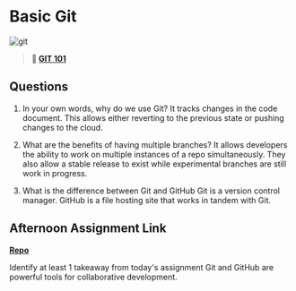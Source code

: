 # Basic Git

![git](https://git-scm.com/images/branching-illustration@2x.png)

> **📖 [GIT 101](https://codeworksacademy.com/fs-student-guide/resources/wk1/01-GIT)**

## Questions

1. In your own words, why do we use Git?
It tracks changes in the code document. This allows either reverting to the previous state or pushing changes to the cloud.

2. What are the benefits of having multiple branches?
It allows developers the ability to work on multiple instances of a repo simultaneously.
They also allow a stable release to exist while experimental branches are still work in progress.

3. What is the difference between Git and GitHub
Git is a version control manager. GitHub is a file hosting site that works in tandem with Git.

## Afternoon Assignment Link

**[Repo](https://github.com/ZacGamble/<ASSIGNMENT_REPO>)**

Identify at least 1 takeaway from today's assignment
Git and GitHub are powerful tools for collaborative development.
